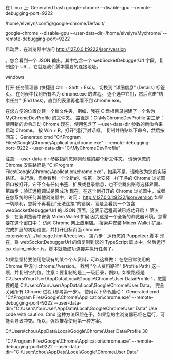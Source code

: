 在 Linux 上:
Generated bash
google-chrome  --disable-gpu --remote-debugging-port=9222

/home/elvelyn/.config/google-chrome/Default/

google-chrome --disable-gpu --user-data-dir=/home/elvelyn/Mychrome/ --remote-debugging-port=9222


启动后，在浏览器中访问 
http://127.0.0.1:9222/json/version


。您会看到一个 JSON 输出，其中包含一个 webSocketDebuggerUrl 字段。复制这个 URL，它就是我们脚本需要的连接地址。


windows

打开 任务管理器 (快捷键 Ctrl + Shift + Esc)。
切换到 “详细信息” (Details) 标签页。
在列表中找到所有名为 chrome.exe 的进程。
逐个选中它们，然后点击“结束任务” (End task)，直到列表里再也看不到 chrome.exe。

在您方便的位置创建一个新文件夹，例如，我在 C 盘根目录创建了一个名为 MyChromeDevProfile 的文件夹。
路径是：C:\MyChromeDevProfile
第三步：使用新的命令启动 Chrome
现在，使用包含了 --user-data-dir 参数的新命令来启动 Chrome。
按 Win + R，打开“运行”对话框。
复制并粘贴以下命令，然后按回车：
Generated cmd
"C:\Program Files\Google\Chrome\Application\chrome.exe" --remote-debugging-port=9222 --user-data-dir="C:\MyChromeDevProfile"

注意:
--user-data-dir 参数指向您刚刚创建的那个新文件夹。
请确保您的 Chrome 安装路径是 "C:\Program Files\Google\Chrome\Application\chrome.exe"，如果不是，请修改为您的实际路径。
执行后，您会看到一个全新的、像第一次安装一样干净的 Chrome 浏览器窗口被打开。它不会有任何书签、扩展或登录信息，也不会跳出账号选择界面。
第四步：验证远程调试是否成功
现在，在这个新打开的 Chrome 浏览器中，或者在您系统的任何其他浏览器中，访问：
http://127.0.0.1:9222/json/version
如果一切顺利，您将不再看到“无法连接”的错误，而是会看到一个包含 webSocketDebuggerUrl 的 JSON 页面。这表示远程调试已成功开启！
第五步：在新浏览器中安装 Miden Wallet 扩展
因为这是一个全新的浏览器环境，您需要在这个窗口中：
访问 Chrome 网上应用店。
搜索并安装 Miden Wallet 扩展。
完成扩展的初始设置，并打开目标页面 chrome-extension://.../fullpage.html#/receive。
第六步：运行您的 Puppeteer 脚本
现在，将 webSocketDebuggerUrl 的值复制到您的 TypeScript 脚本中，然后运行 tsx claim_miden.ts，脚本就能成功连接并执行任务了。



如果您坚持要使用您现有的某个个人资料，可以这样做：
在您日常使用的 Chrome 中访问 chrome://version。
找到 “个人资料路径” (Profile Path) 这一项，并复制它的值。注意：要复制的是上一级目录，例如，如果路径是 C:\Users\YourUser\AppData\Local\Google\Chrome\User Data\Profile 1，您需要的是 C:\Users\YourUser\AppData\Local\Google\Chrome\User Data。
完全关闭所有 Chrome 进程 (参考第一步)。
使用以下命令启动：
Generated cmd
"C:\Program Files\Google\Chrome\Application\chrome.exe" --remote-debugging-port=9222 --user-data-dir="C:\Users\YourUser\AppData\Local\Google\Chrome\User Data"
Use code with caution.
Cmd
这种方法风险在于，如果您的主浏览器已经在运行，可能会导致冲突。所以，强烈推荐使用第一种方案。


C:\Users\chou\AppData\Local\Google\Chrome\User Data\Profile 30

"C:\Program Files\Google\Chrome\Application\chrome.exe" --remote-debugging-port=9222 --user-data-dir="C:\Users\chou\AppData\Local\Google\Chrome\User Data"
